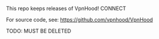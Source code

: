 This repo keeps releases of VpnHood! CONNECT

For source code, see: https://github.com/vpnhood/VpnHood

TODO: MUST BE DELETED
